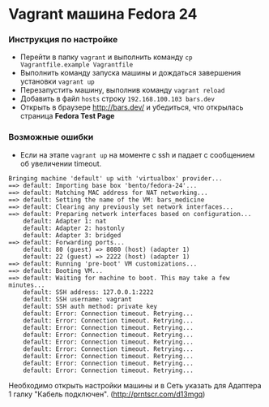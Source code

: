 # Vagrant машина Fedora 24

### Инструкция по настройке

* Перейти в папку `vagrant` и выполнить команду `cp Vagrantfile.example Vagrantfile`
*  Выполнить команду запуска машины и дождаться завершения установки `vagrant up`
*  Перезапустить машину, выполнив команду `vagrant reload`
*  Добавить в файл `hosts` строку `192.168.100.103 bars.dev`
* Открыть в браузере http://bars.dev/ и убедиться, что открылась страница **Fedora Test Page**
 
 ### Возможные ошибки

* Если на этапе `vagrant up` на моменте с ssh и падает с сообщением об увеличении timeout.
```
Bringing machine 'default' up with 'virtualbox' provider...
==> default: Importing base box 'bento/fedora-24'...
==> default: Matching MAC address for NAT networking...
==> default: Setting the name of the VM: bars_medicine
==> default: Clearing any previously set network interfaces...
==> default: Preparing network interfaces based on configuration...
    default: Adapter 1: nat
    default: Adapter 2: hostonly
    default: Adapter 3: bridged
==> default: Forwarding ports...
    default: 80 (guest) => 8080 (host) (adapter 1)
    default: 22 (guest) => 2222 (host) (adapter 1)
==> default: Running 'pre-boot' VM customizations...
==> default: Booting VM...
==> default: Waiting for machine to boot. This may take a few minutes...
    default: SSH address: 127.0.0.1:2222
    default: SSH username: vagrant
    default: SSH auth method: private key
    default: Error: Connection timeout. Retrying...
    default: Error: Connection timeout. Retrying...
    default: Error: Connection timeout. Retrying...
    default: Error: Connection timeout. Retrying...
    default: Error: Connection timeout. Retrying...
    default: Error: Connection timeout. Retrying...
    default: Error: Connection timeout. Retrying...
    default: Error: Connection timeout. Retrying...
    default: Error: Connection timeout. Retrying...
```
Необходимо открыть настройки машины и в Сеть указать для Адаптера 1 галку "Кабель подключен". (http://prntscr.com/d13mgq)